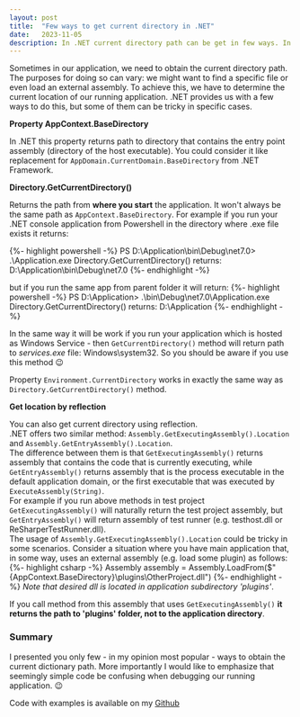 ```yaml
---
layout: post
title:  "Few ways to get current directory in .NET"
date:   2023-11-05
description: In .NET current directory path can be get in few ways. In this post I want to describe some of them and show how they work in specific cases.
---
```


<p class="intro"><span class="dropcap">S</span>ometimes in our application, we need to obtain the current directory path. The purposes for doing so can vary: we might want to find a specific file or even load an external assembly. To achieve this, we have to determine the current location of our running application. .NET provides us with a few ways to do this, but some of them can be tricky in specific cases.</p>

**Property AppContext.BaseDirectory**  
  
  In .NET this property returns path to directory that contains the entry point assembly (directory of the host executable). You could consider it like replacement for ``AppDomain.CurrentDomain.BaseDirectory`` from .NET Framework.

**Directory.GetCurrentDirectory()**

Returns the path from **where you start** the application. It won't always be the same path as ``AppContext.BaseDirectory``. For example if you run your .NET console application from Powershell in the directory where .exe file exists it returns:

{%- highlight powershell -%}
PS D:\Application\bin\Debug\net7.0> .\Application.exe
Directory.GetCurrentDirectory() returns: D:\Application\bin\Debug\net7.0
{%- endhighlight -%}

but if you run the same app from parent folder it will return:
{%- highlight powershell -%}
PS D:\Application> .\bin\Debug\net7.0\Application.exe
Directory.GetCurrentDirectory() returns: D:\Application
{%- endhighlight -%}

In the same way it will be work if you run your application which is hosted as Windows Service - then ``GetCurrentDirectory()`` method will return path to _services.exe_ file: Windows\system32. So you should be aware if you use this method 😉

Property ``Environment.CurrentDirectory`` works in exactly the same way as ``Directory.GetCurrentDirectory()`` method.


**Get location by reflection**  

You can also get current directory using reflection.  
.NET offers two similar method: ``Assembly.GetExecutingAssembly().Location`` and ``Assembly.GetEntryAssembly().Location``.  
The difference between them is that ``GetExecutingAssembly()`` returns assembly that contains the code that is currently executing, while ``GetEntryAssembly()`` returns assembly that is the process executable in the default application domain, or the first executable that was executed by ``ExecuteAssembly(String)``.  
For example if you run above methods in test project ``GetExecutingAssembly()`` will naturally return the test project assembly, but ``GetEntryAssembly()`` will return assembly of test runner (e.g. testhost.dll or ReSharperTestRunner.dll).  
The usage of ``Assembly.GetExecutingAssembly().Location`` could be tricky in some scenarios. Consider a situation where you have main application that, in some way, uses an external assembly (e.g. load some plugin) as follows:
{%- highlight csharp -%}
Assembly assembly = Assembly.LoadFrom($"{AppContext.BaseDirectory}\\plugins\\OtherProject.dll")
{%- endhighlight -%}
_Note that desired dll is located in application subdirectory 'plugins'_.  

If you call method from this assembly that uses ``GetExecutingAssembly()`` **it returns the path to 'plugins' folder, not to the application directory**.


### Summary
I presented you only few - in my opinion most popular - ways to obtain the current dictionary path. More importantly I would like to emphasize that seemingly simple code be confusing when debugging our running application. 😉

Code with examples is available on my [Github](https://github.com/torszulak/current-directory-example)